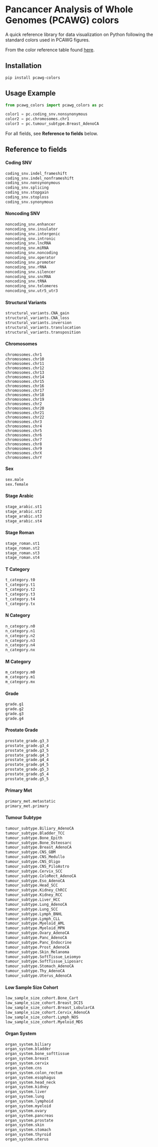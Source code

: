 # Pancancer Analysis of Whole Genomes (PCAWG) colors

A quick reference library for data visualization on Python following the standard colors used in PCAWG figures.

From the color reference table found [here](https://dcc.icgc.org/releases/PCAWG/terminology_and_standard_colours).

## Installation
```
pip install pcawg-colors
```

## Usage Example
```python
from pcawg_colors import pcawg_colors as pc

color1 = pc.coding_snv.nonsynonymous
color2 = pc.chromosomes.chr1
color3 = pc.tumour_subtype.Breast_AdenoCA
```
For all fields, see <b>Reference to fields</b> below.

## Reference to fields

#### Coding SNV
```python
coding_snv.indel_frameshift
coding_snv.indel_nonframeshift
coding_snv.nonsynonymous
coding_snv.splicing
coding_snv.stopgain
coding_snv.stoploss
coding_snv.synonymous
```
#### Noncoding SNV
```python
noncoding_snv.enhancer
noncoding_snv.insulator
noncoding_snv.intergenic
noncoding_snv.intronic
noncoding_snv.lncRNA
noncoding_snv.miRNA
noncoding_snv.noncoding
noncoding_snv.operator
noncoding_snv.promoter
noncoding_snv.rRNA
noncoding_snv.silencer
noncoding_snv.sncRNA
noncoding_snv.tRNA
noncoding_snv.telomeres
noncoding_snv.utr5_utr3
```
#### Structural Variants
```python
structural_variants.CNA_gain
structural_variants.CNA_loss
structural_variants.inversion
structural_variants.translocation
structural_variants.transposition
```
#### Chromosomes
```
chromosomes.chr1
chromosomes.chr10
chromosomes.chr11
chromosomes.chr12
chromosomes.chr13
chromosomes.chr14
chromosomes.chr15
chromosomes.chr16
chromosomes.chr17
chromosomes.chr18
chromosomes.chr19
chromosomes.chr2
chromosomes.chr20
chromosomes.chr21
chromosomes.chr22
chromosomes.chr3
chromosomes.chr4
chromosomes.chr5
chromosomes.chr6
chromosomes.chr7
chromosomes.chr8
chromosomes.chr9
chromosomes.chrX
chromosomes.chrY
```
#### Sex
```python
sex.male
sex.female
```
#### Stage Arabic
```python
stage_arabic.st1
stage_arabic.st2
stage_arabic.st3
stage_arabic.st4
```
#### Stage Roman
```python
stage_roman.st1
stage_roman.st2
stage_roman.st3
stage_roman.st4
```
#### T Category
```python
t_category.t0
t_category.t1
t_category.t2
t_category.t3
t_category.t4
t_category.tx
```
#### N Category
```python
n_category.n0
n_category.n1
n_category.n2
n_category.n3
n_category.n4
n_category.nx
```
#### M Category
```python
m_category.m0
m_category.m1
m_category.mx
```
#### Grade
```python
grade.g1
grade.g2
grade.g3
grade.g4
```
#### Prostate Grade
```python
prostate_grade.g3_3
prostate_grade.g3_4
prostate_grade.g3_5
prostate_grade.g4_3
prostate_grade.g4_4
prostate_grade.g4_5
prostate_grade.g5_3
prostate_grade.g5_4
prostate_grade.g5_5
```
#### Primary Met
```python
primary_met.metastatic
primary_met.primary
```
#### Tumour Subtype
```python
tumour_subtype.Biliary_AdenoCA
tumour_subtype.Bladder_TCC
tumour_subtype.Bone_Epith
tumour_subtype.Bone_Osteosarc
tumour_subtype.Breast_AdenoCA
tumour_subtype.CNS_GBM
tumour_subtype.CNS_Medullo
tumour_subtype.CNS_Oligo
tumour_subtype.CNS_PiloAstro
tumour_subtype.Cervix_SCC
tumour_subtype.ColoRect_AdenoCA
tumour_subtype.Eso_AdenoCA
tumour_subtype.Head_SCC
tumour_subtype.Kidney_ChRCC
tumour_subtype.Kidney_RCC
tumour_subtype.Liver_HCC
tumour_subtype.Lung_AdenoCA
tumour_subtype.Lung_SCC
tumour_subtype.Lymph_BNHL
tumour_subtype.Lymph_CLL
tumour_subtype.Myeloid_AML
tumour_subtype.Myeloid_MPN
tumour_subtype.Ovary_AdenoCA
tumour_subtype.Panc_AdenoCA
tumour_subtype.Panc_Endocrine
tumour_subtype.Prost_AdenoCA
tumour_subtype.Skin_Melanoma
tumour_subtype.SoftTissue_Leiomyo
tumour_subtype.SoftTissue_Liposarc
tumour_subtype.Stomach_AdenoCA
tumour_subtype.Thy_AdenoCA
tumour_subtype.Uterus_AdenoCA
```
#### Low Sample Size Cohort
```python
low_sample_size_cohort.Bone_Cart
low_sample_size_cohort.Breast_DCIS
low_sample_size_cohort.Breast_LobularCA
low_sample_size_cohort.Cervix_AdenoCA
low_sample_size_cohort.Lymph_NOS
low_sample_size_cohort.Myeloid_MDS
```
#### Organ System
```python
organ_system.biliary
organ_system.bladder
organ_system.bone_softtissue
organ_system.breast
organ_system.cervix
organ_system.cns
organ_system.colon_rectum
organ_system.esophagus
organ_system.head_neck
organ_system.kidney
organ_system.liver
organ_system.lung
organ_system.lymphoid
organ_system.myeloid
organ_system.ovary
organ_system.pancreas
organ_system.prostate
organ_system.skin
organ_system.stomach
organ_system.thyroid
organ_system.uterus
```

